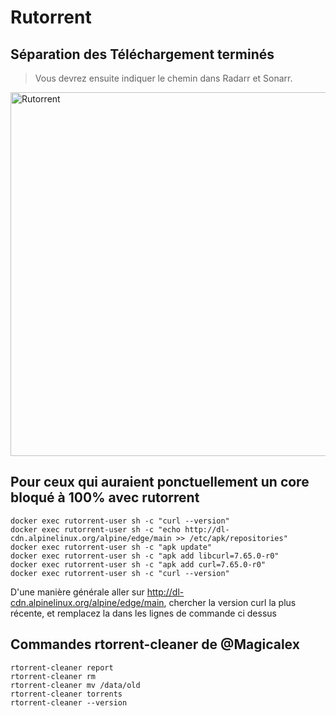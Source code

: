 # Rutorrent

## Séparation des Téléchargement terminés
> Vous devrez ensuite indiquer le chemin dans Radarr et Sonarr.

<img width="582" alt="Rutorrent" src="https://user-images.githubusercontent.com/64525827/105710575-998d6880-5f17-11eb-853c-ff649a4c7f20.png">


## Pour ceux qui auraient ponctuellement un core bloqué à 100% avec rutorrent

	docker exec rutorrent-user sh -c "curl --version"
	docker exec rutorrent-user sh -c "echo http://dl-cdn.alpinelinux.org/alpine/edge/main >> /etc/apk/repositories"
	docker exec rutorrent-user sh -c "apk update"
	docker exec rutorrent-user sh -c "apk add libcurl=7.65.0-r0"
	docker exec rutorrent-user sh -c "apk add curl=7.65.0-r0"
	docker exec rutorrent-user sh -c "curl --version"


D'une manière générale aller sur http://dl-cdn.alpinelinux.org/alpine/edge/main, chercher la version curl la plus récente, et remplacez la dans les lignes de commande ci dessus

## Commandes rtorrent-cleaner de @Magicalex

	rtorrent-cleaner report
	rtorrent-cleaner rm
	rtorrent-cleaner mv /data/old
	rtorrent-cleaner torrents
	rtorrent-cleaner --version
